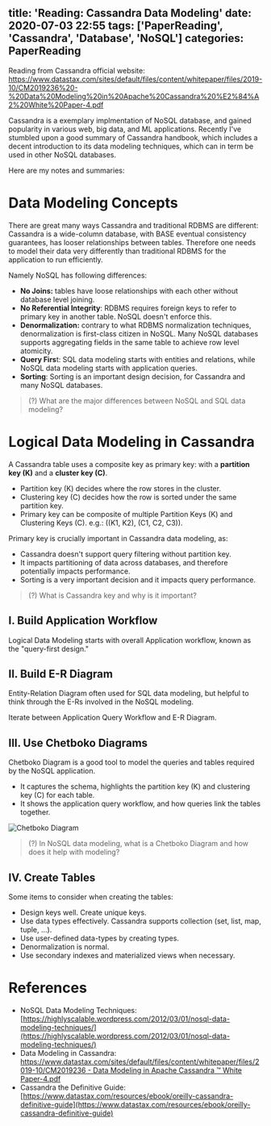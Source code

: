 title: 'Reading: Cassandra Data Modeling'
date: 2020-07-03 22:55
tags: ['PaperReading', 'Cassandra', 'Database', 'NoSQL']
categories: PaperReading
---

Reading from Cassandra official website: https://www.datastax.com/sites/default/files/content/whitepaper/files/2019-10/CM2019236%20-%20Data%20Modeling%20in%20Apache%20Cassandra%20%E2%84%A2%20White%20Paper-4.pdf

Cassandra is a exemplary implmentation of NoSQL database, and gained popularity in various web, big data, and ML applications.
Recently I've stumbled upon a good summary of Cassandra handbook, which includes a decent introduction to its data
modeling techniques, which can in term be used in other NoSQL databases.

Here are my notes and summaries:

# Data Modeling Concepts

There are great many ways Cassandra and traditional RDBMS are different: Cassandra is a wide-column database, with BASE eventual consistency guarantees, has looser relationships between tables. Therefore one needs to model their data very differently than traditional RDBMS for the application to run efficiently.

Namely NoSQL has following differences:

- **No Joins:** tables have loose relationships with each other without database level joining.
- **No Referential Integrity**: RDBMS requires foreign keys to refer to primary key in another table. NoSQL doesn't enforce this.
- **Denormalization:** contrary to what RDBMS normalization techniques, denormalization is first-class citizen in NoSQL. Many NoSQL databases supports aggregating fields in the same table to achieve row level atomicity.
- **Query Firs**t: SQL data modeling starts with entities and relations, while NoSQL data modeling starts with application queries.
- **Sorting**: Sorting is an important design decision, for Cassandra and many NoSQL databases.

<!--more-->

> (?) What are the major differences between NoSQL and SQL data modeling?

# Logical Data Modeling in Cassandra

A Cassandra table uses a composite key as primary key: with a **partition key (K)** and a **cluster key (C)**.

- Partition key (K) decides where the row stores in the cluster.
- Clustering key (C) decides how the row is sorted under the same partition key.
- Primary key can be composite of multiple Partition Keys (K) and Clustering Keys (C).
e.g.: ((K1, K2), (C1, C2, C3)).

Primary key is crucially important in Cassandra data modeling, as:

- Cassandra doesn't support query filtering without partition key.
- It impacts partitioning of data across databases, and therefore potentially impacts performance.
- Sorting is a very important decision and it impacts query performance.

> (?) What is Cassandra key and why is it important?

## I. Build Application Workflow

Logical Data Modeling starts with overall Application workflow, known as the "query-first design."

## II. Build E-R Diagram

Entity-Relation Diagram often used for SQL data modeling, but helpful to think through the E-Rs involved in the NoSQL modeling.

Iterate between Application Query Workflow and E-R Diagram.

## III. Use Chetboko Diagrams

Chetboko Diagram is a good tool to model the queries and tables required by the NoSQL application.

- It captures the schema, highlights the partition key (K) and clustering key (C) for each table.
- It shows the application query workflow, and how queries link the tables together.

![Chetboko Diagram](chetboko.png)

> (?) In NoSQL data modeling, what is a Chetboko Diagram and how does it help with modeling?

## IV. Create Tables

Some items to consider when creating the tables:

- Design keys well. Create unique keys.
- Use data types effectively. Cassandra supports collection (set, list, map, tuple, ...).
- Use user-defined data-types by creating types.
- Denormalization is normal.
- Use secondary indexes and materialized views when necessary.

# **References**

- NoSQL Data Modeling Techniques: [https://highlyscalable.wordpress.com/2012/03/01/nosql-data-modeling-techniques/](https://highlyscalable.wordpress.com/2012/03/01/nosql-data-modeling-techniques/)
- Data Modeling in Cassandra: [https://www.datastax.com/sites/default/files/content/whitepaper/files/2019-10/CM2019236 - Data Modeling in Apache Cassandra ™ White Paper-4.pdf](https://www.datastax.com/sites/default/files/content/whitepaper/files/2019-10/CM2019236%20-%20Data%20Modeling%20in%20Apache%20Cassandra%20%E2%84%A2%20White%20Paper-4.pdf)
- Cassandra the Definitive Guide: [https://www.datastax.com/resources/ebook/oreilly-cassandra-definitive-guide](https://www.datastax.com/resources/ebook/oreilly-cassandra-definitive-guide)
